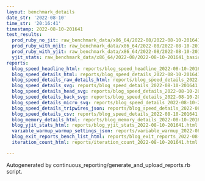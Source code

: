 ```yaml
---
layout: benchmark_details
date_str: '2022-08-10'
time_str: '20:16:41'
timestamp: 2022-08-10-201641
test_results:
  prod_ruby_no_jit: raw_benchmark_data/x86_64/2022-08/2022-08-10-201641_basic_benchmark_prod_ruby_no_jit.json
  prod_ruby_with_mjit: raw_benchmark_data/x86_64/2022-08/2022-08-10-201641_basic_benchmark_prod_ruby_with_mjit.json
  prod_ruby_with_yjit: raw_benchmark_data/x86_64/2022-08/2022-08-10-201641_basic_benchmark_prod_ruby_with_yjit.json
  yjit_stats: raw_benchmark_data/x86_64/2022-08/2022-08-10-201641_basic_benchmark_yjit_stats.json
reports:
  blog_speed_headline_html: reports/blog_speed_headline_2022-08-10-201641.html
  blog_speed_details_html: reports/blog_speed_details_2022-08-10-201641.html
  blog_speed_details_raw_details_html: reports/blog_speed_details_2022-08-10-201641.raw_details.html
  blog_speed_details_svg: reports/blog_speed_details_2022-08-10-201641.svg
  blog_speed_details_head_svg: reports/blog_speed_details_2022-08-10-201641.head.svg
  blog_speed_details_back_svg: reports/blog_speed_details_2022-08-10-201641.back.svg
  blog_speed_details_micro_svg: reports/blog_speed_details_2022-08-10-201641.micro.svg
  blog_speed_details_tripwires_json: reports/blog_speed_details_2022-08-10-201641.tripwires.json
  blog_speed_details_csv: reports/blog_speed_details_2022-08-10-201641.csv
  blog_memory_details_html: reports/blog_memory_details_2022-08-10-201641.html
  blog_yjit_stats_html: reports/blog_yjit_stats_2022-08-10-201641.html
  variable_warmup_warmup_settings_json: reports/variable_warmup_2022-08-10-201641.warmup_settings.json
  blog_exit_reports_bench_list_html: reports/blog_exit_reports_2022-08-10-201641.bench_list.html
  iteration_count_html: reports/iteration_count_2022-08-10-201641.html

---
```

Autogenerated by continuous_reporting/generate_and_upload_reports.rb script.
